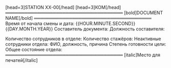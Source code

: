 [head=3]STATION XX-00[/head]
[head=3]КОМ[/head]
═════════════════════════════════════
[bold]DOCUMENT NAME[/bold]
═════════════════════════════════════
Время от начала смены и дата: {{HOUR.MINUTE.SECOND}} {{DAY.MONTH.YEAR}}
Составитель документа:
Должность составителя:

Количество сотрудников в отделе:
Количество стажёров:
Неактивные сотрудники отдела:
ФИО, должность, причина
Степень готовности цели:
Общее состояние отдела:
═════════════════════════════════════
[italic]Место для печатей[/italic]
